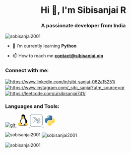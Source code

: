 <h1 align="center">Hi 👋, I'm Sibisanjai R</h1>
<h3 align="center">A passionate developer from India</h3>

<p align="left"> <img src="https://komarev.com/ghpvc/?username=sobisanjai2001&label=Profile%20views&color=0e75b6&style=flat" alt="sobisanjai2001" /> </p>

- 🌱 I’m currently learning **Python**

- 📫 How to reach me **contact@sibisanjai.vip**

<h3 align="left">Connect with me:</h3>
<p align="left">
<a href="https://linkedin.com/in/https://www.linkedin.com/in/sibi-sanjai-062a15251/" target="blank"><img align="center" src="https://raw.githubusercontent.com/rahuldkjain/github-profile-readme-generator/master/src/images/icons/Social/linked-in-alt.svg" alt="https://www.linkedin.com/in/sibi-sanjai-062a15251/" height="30" width="40" /></a>
<a href="https://instagram.com/https://www.instagram.com/_sibi_sanjai?utm_source=qr" target="blank"><img align="center" src="https://raw.githubusercontent.com/rahuldkjain/github-profile-readme-generator/master/src/images/icons/Social/instagram.svg" alt="https://www.instagram.com/_sibi_sanjai?utm_source=qr" height="30" width="40" /></a>
<a href="https://www.leetcode.com/https://leetcode.com/u/sibisanjai741/" target="blank"><img align="center" src="https://raw.githubusercontent.com/rahuldkjain/github-profile-readme-generator/master/src/images/icons/Social/leet-code.svg" alt="https://leetcode.com/u/sibisanjai741/" height="30" width="40" /></a>
</p>

<h3 align="left">Languages and Tools:</h3>
<p align="left"> <a href="https://git-scm.com/" target="_blank" rel="noreferrer"> <img src="https://www.vectorlogo.zone/logos/git-scm/git-scm-icon.svg" alt="git" width="40" height="40"/> </a> <a href="https://www.linux.org/" target="_blank" rel="noreferrer"> <img src="https://raw.githubusercontent.com/devicons/devicon/master/icons/linux/linux-original.svg" alt="linux" width="40" height="40"/> </a> <a href="https://www.photoshop.com/en" target="_blank" rel="noreferrer"> <img src="https://raw.githubusercontent.com/devicons/devicon/master/icons/photoshop/photoshop-line.svg" alt="photoshop" width="40" height="40"/> </a> <a href="https://www.python.org" target="_blank" rel="noreferrer"> <img src="https://raw.githubusercontent.com/devicons/devicon/master/icons/python/python-original.svg" alt="python" width="40" height="40"/> </a> </p>

<p><img align="left" src="https://github-readme-stats.vercel.app/api/top-langs?username=sobisanjai2001&show_icons=true&locale=en&layout=compact" alt="sobisanjai2001" /></p>

<p>&nbsp;<img align="center" src="https://github-readme-stats.vercel.app/api?username=sobisanjai2001&show_icons=true&locale=en" alt="sobisanjai2001" /></p>

<p><img align="center" src="https://github-readme-streak-stats.herokuapp.com/?user=sobisanjai2001&" alt="sobisanjai2001" /></p>

